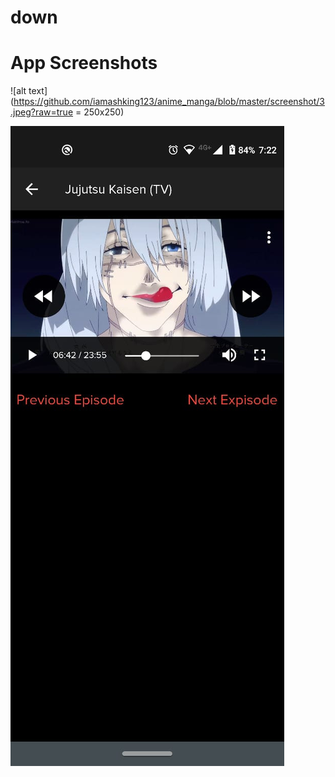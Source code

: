 # down
# App Screenshots


![alt text](https://github.com/iamashking123/anime_manga/blob/master/screenshot/3.jpeg?raw=true = 250x250)

![alt text](https://github.com/iamashking123/anime_manga/blob/master/screenshot/5.jpeg?raw=true)

